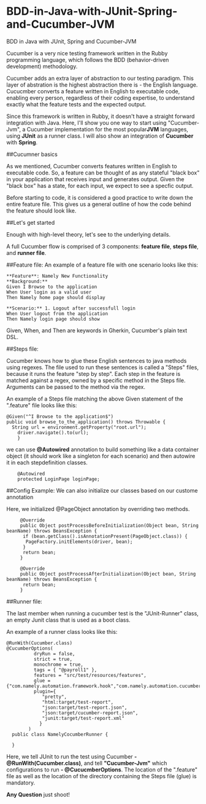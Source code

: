 # BDD-in-Java-with-JUnit-Spring-and-Cucumber-JVM
BDD in Java with JUnit, Spring and Cucumber-JVM

Cucumber is a very nice testing framework written in the Rubby programming language, which follows the BDD (behavior-driven development) methodology.

Cucumber adds an extra layer of abstraction to our testing paradigm. This layer of abstration is the highest abstraction there is - the English language. Cucucmber converts a feature written in English to executable code, enabling every person, regardless of their coding expertise, to understand exactly what the feature tests and the expected output.

Since this framework is written in Rubby, it doesn't have a straight forward integration with Java. Here, I'll show you one way to start using "Cucumber-Jvm", a Cucumber implementation for the most popular**JVM** languages, using **JUnit** as a runner class. I will also show an integration of **Cucumber** with **Spring**.

##Cucumner basics

As we mentioned, Cucumber converts features written in English to executable code. So, a feature can be thought of as any stateful "black box" in your application that receives input and generates output. Given the "black box" has a state, for each input, we expect to see a specfic output.

Before starting to code, it is considered a good practice to write down the entire feature file. This gives us a general outline of how the code behind the feature should look like.

##Let's get started

Enough with high-level theory, let's see to the underlying details.

A full Cucumber flow is comprised of 3 components: **feature file**, **steps file**, and **runner file**.

##Feature file:
An example of a feature file with one scenario looks like this:
```
**Feature**: Namely New Functionality
**Background:**
Given I Browse to the application
When User login as a valid user
Then Namely home page should display
    
**Scenario:** 1. Logout after successfull login
When User logout from the application
Then Namely login page should show
```
Given, When, and Then are keywords in Gherkin, Cucumber's plain text DSL.

##Steps file:

Cucumber knows how to glue these English sentences to java methods using regexes. The file used to run these sentences is called a "Steps" files, because it runs the feature "step by step". Each step in the feature is matched against a regex, owned by a specific method in the Steps file. Arguments can be passed to the method via the regex.

An example of a Steps file matching the above Given statement of the ".feature" file looks like this:
```
@Given("^I Browse to the application$")
public void browse_to_the_application() throws Throwable {
  String url = environment.getProperty("root.url");
	driver.navigate().to(url);
	}
```


we can use **@Autowired** annotation to build something like a data container object (it should work like a singleton for each scenario) and then autowire it in each stepdefinition classes. 
```
	@Autowired
	protected LoginPage loginPage;
```
##Config Example:
We can also initialize our classes based on our custome annotation

Here, we initialized @PageObject annotation by overriding two methods. 
```
	 @Override
	 public Object postProcessBeforeInitialization(Object bean, String beanName) throws BeansException {
	  if (bean.getClass().isAnnotationPresent(PageObject.class)) {
	   PageFactory.initElements(driver, bean);
	  }
	  return bean;
	 }
	 
	 @Override
	 public Object postProcessAfterInitialization(Object bean, String beanName) throws BeansException {
	  return bean;
	 }
```
##Runner file:

The last member when running a cucumber test is the "JUnit-Runner" class, an empty Junit class that is used as a boot class.

An example of a runner class looks like this:
```
@RunWith(Cucumber.class)
@CucumberOptions(
		  dryRun = false,
		  strict = true,
		  monochrome = true,
		  tags = { "@payroll1" },
		  features = "src/test/resources/features",
		  glue = {"com.namely.automation.framework.hook","com.namely.automation.cucumber.steps"},
		  plugin={
			 "pretty",
			 "html:target/test-report",
			 "json:target/test-report.json",
			 "json:target/cucumber-report.json",
			 "junit:target/test-report.xml"
		  	}
		)
  public class NamelyCocumberRunner {

  }
```

Here, we tell JUnit to run the test using Cucumber **- @RunWith(Cucumber.class)**, and tell **"Cucumber-Jvm"** which configurations to run **- @CucucmberOptions**. The location of the ".feature" file as well as the location of the directory containing the Steps file (glue) is mandatory. 

**Any Question** just shoot!
	 


